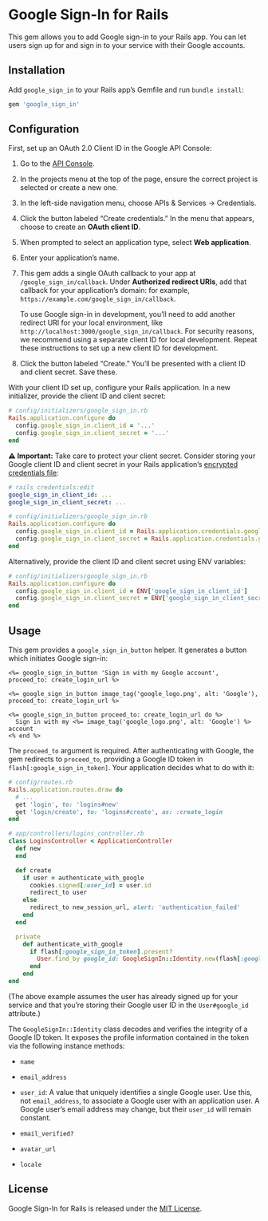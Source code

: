 # Google Sign-In for Rails

This gem allows you to add Google sign-in to your Rails app. You can let users sign up for and sign in to your service
with their Google accounts.


## Installation

Add `google_sign_in` to your Rails app’s Gemfile and run `bundle install`:

```ruby
gem 'google_sign_in'
```


## Configuration

First, set up an OAuth 2.0 Client ID in the Google API Console:

1. Go to the [API Console](https://console.developers.google.com/apis/credentials).

2. In the projects menu at the top of the page, ensure the correct project is selected or create a new one.

3. In the left-side navigation menu, choose APIs & Services → Credentials.

4. Click the button labeled “Create credentials.” In the menu that appears, choose to create an **OAuth client ID**.

5. When prompted to select an application type, select **Web application**.

6. Enter your application’s name.

7. This gem adds a single OAuth callback to your app at `/google_sign_in/callback`. Under **Authorized redirect URIs**,
   add that callback for your application’s domain: for example, `https://example.com/google_sign_in/callback`.

   To use Google sign-in in development, you’ll need to add another redirect URI for your local environment, like
   `http://localhost:3000/google_sign_in/callback`. For security reasons, we recommend using a separate
   client ID for local development. Repeat these instructions to set up a new client ID for development.

8. Click the button labeled “Create.” You’ll be presented with a client ID and client secret. Save these.

With your client ID set up, configure your Rails application. In a new initializer, provide the client ID and client secret:

```ruby
# config/initializers/google_sign_in.rb
Rails.application.configure do
  config.google_sign_in.client_id = '...'
  config.google_sign_in.client_secret = '...'
end
```

**⚠️ Important:** Take care to protect your client secret. Consider storing your Google client ID and client secret in
your Rails application’s [encrypted credentials file](https://guides.rubyonrails.org/security.html#custom-credentials):

```yaml
# rails credentials:edit
google_sign_in_client_id: ...
google_sign_in_client_secret: ...
```

```ruby
# config/initializers/google_sign_in.rb
Rails.application.configure do
  config.google_sign_in.client_id = Rails.application.credentials.google_sign_in_client_id
  config.google_sign_in.client_secret = Rails.application.credentials.google_sign_in_client_secret
end
```

Alternatively, provide the client ID and client secret using ENV variables:

```ruby
# config/initializers/google_sign_in.rb
Rails.application.configure do
  config.google_sign_in.client_id = ENV['google_sign_in_client_id']
  config.google_sign_in.client_secret = ENV['google_sign_in_client_secret']
end
```

## Usage

This gem provides a `google_sign_in_button` helper. It generates a button which initiates Google sign-in:

```erb
<%= google_sign_in_button 'Sign in with my Google account', proceed_to: create_login_url %>

<%= google_sign_in_button image_tag('google_logo.png', alt: 'Google'), proceed_to: create_login_url %>

<%= google_sign_in_button proceed_to: create_login_url do %>
  Sign in with my <%= image_tag('google_logo.png', alt: 'Google') %> account
<% end %>
```

The `proceed_to` argument is required. After authenticating with Google, the gem redirects to `proceed_to`, providing
a Google ID token in `flash[:google_sign_in_token]`. Your application decides what to do with it:

```ruby
# config/routes.rb
Rails.application.routes.draw do
  # ...
  get 'login', to: 'logins#new'
  get 'login/create', to: 'logins#create', as: :create_login
end
```

```ruby
# app/controllers/logins_controller.rb
class LoginsController < ApplicationController
  def new
  end

  def create
    if user = authenticate_with_google
      cookies.signed[:user_id] = user.id
      redirect_to user
    else
      redirect_to new_session_url, alert: 'authentication_failed'
    end
  end

  private
    def authenticate_with_google
      if flash[:google_sign_in_token].present?
        User.find_by google_id: GoogleSignIn::Identity.new(flash[:google_sign_in_token]).user_id
      end
    end
end
```

(The above example assumes the user has already signed up for your service and that you’re storing their Google user ID
in the `User#google_id` attribute.)

The `GoogleSignIn::Identity` class decodes and verifies the integrity of a Google ID token. It exposes the profile
information contained in the token via the following instance methods:

* `name`

* `email_address`

* `user_id`: A value that uniquely identifies a single Google user. Use this, not `email_address`, to associate a
  Google user with an application user. A Google user’s email address may change, but their `user_id` will remain constant.

* `email_verified?`

* `avatar_url`

* `locale`


## License

Google Sign-In for Rails is released under the [MIT License](https://opensource.org/licenses/MIT).
